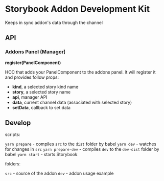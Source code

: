 # Storybook Addon Development Kit

Keeps in sync addon's data through the channel

## API

### Addons Panel (Manager)

**register(PanelComponent)**

HOC that adds your PanelComponent to the addons panel. It will register it and provides follow props:

- **kind**, a selected story kind name
- **story**, a selected story name
- **api**, manager API
- **data**, current channel data (associated with selected story)
- **setData**, callback to set data

## Develop

scripts:

`yarn prepare` - compiles `src` to the `dist` folder by babel
`yarn dev` - watches for changes in `src`
`yarn prepare-dev` - compiles `dev` to the `dev-dist` folder by babel
`yarn start` - starts Storybook

folders:

`src` - source of the addon
`dev` - addon usage example
